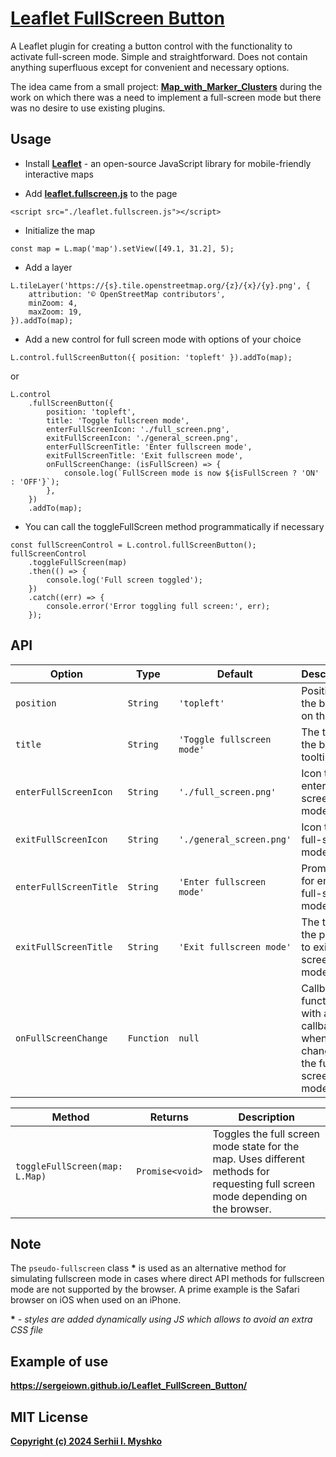 # [Leaflet FullScreen Button](https://sergeiown.github.io/Leaflet_FullScreen_Button/)

A Leaflet plugin for creating a button control with the functionality to activate full-screen mode. Simple and straightforward. Does not contain anything superfluous except for convenient and necessary options.

The idea came from a small project: **[Map_with_Marker_Clusters](https://github.com/sergeiown/Map_with_Marker_Clusters)** during the work on which there was a need to implement a full-screen mode but there was no desire to use existing plugins.

## Usage

- Install **[Leaflet](https://leafletjs.com/download.html)** - an open-source JavaScript library for mobile-friendly interactive maps

- Add **[leaflet.fullscreen.js](https://github.com/sergeiown/Leaflet_FullScreen_Button/tags)** to the page
```
<script src="./leaflet.fullscreen.js"></script>
```

- Initialize the map
```
const map = L.map('map').setView([49.1, 31.2], 5);
```

- Add a layer
```
L.tileLayer('https://{s}.tile.openstreetmap.org/{z}/{x}/{y}.png', {
    attribution: '© OpenStreetMap contributors',
    minZoom: 4,
    maxZoom: 19,
}).addTo(map);
```

- Add a new control for full screen mode with options of your choice
```
L.control.fullScreenButton({ position: 'topleft' }).addTo(map);
```
or
```
L.control
    .fullScreenButton({
        position: 'topleft',
        title: 'Toggle fullscreen mode',
        enterFullScreenIcon: './full_screen.png',
        exitFullScreenIcon: './general_screen.png',
        enterFullScreenTitle: 'Enter fullscreen mode',
        exitFullScreenTitle: 'Exit fullscreen mode',
        onFullScreenChange: (isFullScreen) => {
            console.log(`FullScreen mode is now ${isFullScreen ? 'ON' : 'OFF'}`);
        },
    })
    .addTo(map);
```

- You can call the toggleFullScreen method programmatically if necessary
```
const fullScreenControl = L.control.fullScreenButton();
fullScreenControl
    .toggleFullScreen(map)
    .then(() => {
        console.log('Full screen toggled');
    })
    .catch((err) => {
        console.error('Error toggling full screen:', err);
    });
```

## API

Option                 | Type     | Default                   | Description
-----------------------|----------|---------------------------|------------------------------------------------------
`position`              | `String`   | `'topleft'`                | Position of the button on the map.
`title`                  | `String`   | `'Toggle fullscreen mode'`  | The text of the button tooltip.
`enterFullScreenIcon`    | `String`   | `'./full_screen.png'` | Icon to enter full-screen mode.
`exitFullScreenIcon`     | `String`   | `'./general_screen.png'` | Icon to exit full-screen mode.
`enterFullScreenTitle`   | `String`   | `'Enter fullscreen mode'`   | Prompt text for entering full-screen mode.
`exitFullScreenTitle`    | `String`   | `'Exit fullscreen mode'`    | The text of the prompt to exit full-screen mode.
`onFullScreenChange`     | `Function` | `null`                      | Callback function with a callback when changing the full-screen mode.

| Method                         | Returns            | Description                                                                                                                                               |
|-------------------------------|---------------------|----------------------------------------------------------------------------------------------------------------------------------------------------|
| `toggleFullScreen(map: L.Map)`| `Promise<void>`       | Toggles the full screen mode state for the map. Uses different methods for requesting full screen mode depending on the browser.             |                            |

## Note

The `pseudo-fullscreen` class **\*** is used as an alternative method for simulating fullscreen mode in cases where direct API methods for fullscreen mode are not supported by the browser. A prime example is the Safari browser on iOS when used on an iPhone.

**\*** *- styles are added dynamically using JS which allows to avoid an extra CSS file*

## Example of use

**https://sergeiown.github.io/Leaflet_FullScreen_Button/**

## MIT License

**[Copyright (c) 2024 Serhii I. Myshko](https://github.com/sergeiown/Leaflet_FullScreen_Button/blob/main/LICENSE)**
